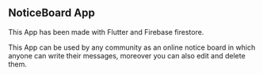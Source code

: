 ## NoticeBoard App

This App has been made with Flutter and Firebase firestore.

This App can be used by any community as an online notice board in which anyone can write their messages, moreover you can also edit and delete them.
